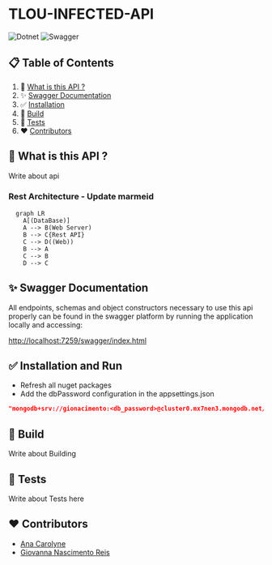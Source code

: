 ﻿# TLOU-INFECTED-API

![Dotnet](https://img.shields.io/badge/-dotnet-black?style=for-the-badge&logoColor=white&logo=dotnet&color=512BD4)
![Swagger](https://img.shields.io/badge/-swagger-black?style=for-the-badge&logoColor=white&logo=swagger&color=85EA2D)

## 📋 Table of Contents

1. 🚀 [What is this API ?](#what-is-this-api)
2. ✨ [Swagger Documentation](#swagger-documentation)
3. ✅ [Installation](#installation)
4. 🔨 [Build](#build)
5. 💯 [Tests](#tests)
6. ❤️ [Contributors](#contributors)

## <a name="what-is-this-api">🚀  What is this API ?</a>

Write about api

### Rest Architecture - Update marmeid
```mermaid
  graph LR
    A[(DataBase)] 
    A --> B(Web Server)
    B --> C{Rest API}
    C --> D((Web))
    B --> A
    C --> B
    D --> C
```

## <a name="swagger-documentation">✨ Swagger Documentation</a>

All endpoints, schemas and object constructors necessary to use this api properly can be found in the
swagger platform by running the application locally and accessing:

<a href="http://localhost:7259/swagger/index.html">http://localhost:7259/swagger/index.html</a>

## <a name="installation">✅ Installation and Run</a>
- Refresh all nuget packages
- Add the dbPassword configuration in the appsettings.json
```json
"mongodb+srv://gionacimento:<db_password>@cluster0.mx7nen3.mongodb.net/test?retryWrites=true&w=majority&appName=Cluster0"
```

## <a name="build">🔨 Build</a>

Write about Building

## <a name="tests"> 💯 Tests</a>

Write about Tests here

## <a name="contributors">❤️ Contributors</a>
- <a href="https://github.com/anadevti">Ana Carolyne</a>
- <a href="https://github.com/Wegxx">Giovanna Nascimento Reis</a>